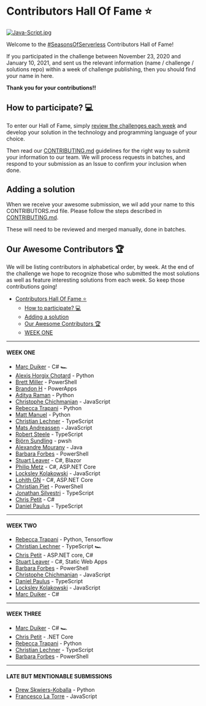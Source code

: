 # Contributors Hall Of Fame ⭐️

[![Java-Script.jpg](https://i.postimg.cc/DwHgwmjn/Java-Script.jpg)](https://postimg.cc/G4PYM3n5)

Welcome to the [#SeasonsOfServerless](https://aka.ms/SeasonsOfServerless) Contributors Hall of Fame!

If you participated in the challenge between November 23, 2020 and January 10, 2021, and sent us the relevant information (name / challenge / solutions repo) within a week of challenge publishing, then you should find your name in here. 

**Thank you for your contributions!!** 

## How to participate? 💻

To enter our Hall of Fame, simply [review the challenges each week](https://aka.ms/SeasonsOfServerless) and develop your solution in the technology and programming language of your choice.

Then read our [CONTRIBUTING.md](CONTRIBUTING.md) guidelines for the right way to submit your information to our team. We will process requests in batches, and respond to your submission as an Issue to confirm your inclusion when done.

## Adding a solution

When we receive your awesome submission, we wil add your name to this CONTRIBUTORS.md file. Please follow the steps described in [CONTRIBUTING.md](CONTRIBUTING.md).

These will need to be reviewed and merged manually, done in batches.

## Our Awesome Contributors 🏆

We will be listing contributors in alphabetical order, by week. At the end of the challenge we hope to recognize those who submitted the most solutions as well as feature interesting solutions from each week. So keep those contributions going!

- [Contributors Hall Of Fame ⭐️](#contributors-hall-of-fame-%e2%ad%90%ef%b8%8f)
  - [How to participate? 💻](#how-to-participate-%f0%9f%92%bb)
  - [Adding a solution](#adding-a-solution)
  - [Our Awesome Contributors 🏆](#our-awesome-contributors-%f0%9f%8f%86)
  - [WEEK ONE](#week-one)

---

#### WEEK ONE

- [Marc Duiker](https://github.com/marcduiker/Seasons-of-Serverless/tree/challenge-1/src/challenge-1) - C# 🏎 
- [Alexis Horgix Chotard](https://github.com/Horgix/seasons-of-serverless/tree/master/w1-turkey-recipe) - Python
- [Brett Miller](https://github.com/brettmillerb/seasons-of-serverless/tree/challenge1) - PowerShell
- [Brandon H](https://github.com/brandonh-msft/2020-seasons-of-serverless/tree/main/challenge-1) - PowerApps
- [Aditya Raman](https://github.com/ramanaditya/Seasons-of-Serverless-2020-Solutions/tree/main/The-Perfect-Turkey) - Python
- [Christophe Chichmanian](https://github.com/Christophe-Ch/SeasonsOfServerless2020/tree/main/the-perfect-turkey) - JavaScript
- [Rebecca Trapani](https://github.com/errbufferoverfl/violet-lobster) - Python
- [Matt Manuel](https://github.com/matt-manuel/seasons-of-serverless) - Python
- [Christian Lechner](https://github.com/lechnerc77/SeasonOfServerlessWeek1) - TypeScript
- [Mats Andreassen](https://github.com/MatsAnd/seasons-of-serverless/tree/main/01) - JavaScript
- [Robert Steele](https://github.com/antempus/SeasonsOfServerlessSolutions) - TypeScript
- [Björn Sundling](https://github.com/bjompen/Seasons-of-Serverless/tree/master/challenge_1) - pwsh
- [Alexandre Mourany](https://github.com/amourany/seasons-of-serverless/tree/master/w1-perfect-turkey) - Java
- [Barbara Forbes](https://github.com/Ba4bes/SeasonsOfServerless/tree/main/C01-The_Perfect_Turkey) - PowerShell
- [Stuart Leaver](https://github.com/stuartleaver/seasons-of-serverless/tree/main/01-the-perfect-turkey) - C#, Blazor
- [Philip Metz](https://github.com/MetzinAround/PerfectTurkey) - C#, ASP.NET Core
- [Locksley Kolakowski](https://github.com/LocksleyLK/seasons-of-serverless/blob/master/challenge-1/README.md) - JavaScript
- [Lohith GN](https://github.com/lohithgn/Seasons-of-Serverless/blob/main/challenge-1/README.md) - C#, ASP.NET Core
- [Christian Piet](https://github.com/Manbearpiet/seasonofserverless) - PowerShell
- [Jonathan Silvestri](https://github.com/silvestrijonathan/azure-practice/tree/main/PerfectTurkey) - TypeScript
- [Chris Petit](https://github.com/ChrisPetit/ThePerfectTurkey/tree/main/ThePerfectTurkey) - C#
- [Daniel Paulus](https://github.com/PaulusTM/Seasons-of-Serverless/tree/main/src/challenge-1) - TypeScript


<hr/>

#### WEEK TWO

- [Rebecca Trapani](https://github.com/errbufferoverfl/violet-lobster) - Python, Tensorflow
- [Christian Lechner](https://github.com/lechnerc77/SeasonOfServerlessWeek2) - TypeScript 🏎 
- [Chris Petit](https://github.com/ChrisPetit/LovelyLadoos) - ASP.NET core, C#
- [Stuart Leaver](https://github.com/stuartleaver/seasons-of-serverless/tree/main/02-lovely-ladoos) - C#, Static Web Apps
- [Barbara Forbes](https://github.com/Ba4bes/SeasonsOfServerless/tree/main/C02-Lovely_Ladoos) - PowerShell
- [Christophe Chichmanian](https://github.com/Christophe-Ch/SeasonsOfServerless2020/tree/main/LovelyLadoos) - JavaScript
- [Daniel Paulus](https://github.com/PaulusTM/Seasons-of-Serverless/tree/main/src/challenge-2) - TypeScript
- [Locksley Kolakowski](https://github.com/LocksleyLK/seasons-of-serverless/tree/master/ladooVision) - JavaScript
- [Marc Duiker](https://github.com/marcduiker/Seasons-of-Serverless/tree/main/src/challenge-2) - C#


<hr />

#### WEEK THREE
- [Marc Duiker](https://github.com/marcduiker/Seasons-of-Serverless/tree/main/src/challenge-3) - C# 🏎 
- [Chris Petit](https://github.com/ChrisPetit/LongestKebab) - .NET Core
- [Rebecca Trapani](https://github.com/errbufferoverfl/violet-lobster/tree/main/week-03) - Python
- [Christian Lechner](https://github.com/lechnerc77/SeasonOfServerlessWeek3) - TypeScript
- [Barbara Forbes](https://github.com/Ba4bes/SeasonsOfServerless/tree/main/C03-The_Longest_Kebab) - PowerShell

<hr/>

#### LATE BUT MENTIONABLE SUBMISSIONS

- [Drew Skwiers-Koballa](https://github.com/dzsquared/seasons-of-serverless-week1) - Python
- [Francesco La Torre](https://github.com/Francescolatorre/serverless-challenge-turkey) - JavaScript

